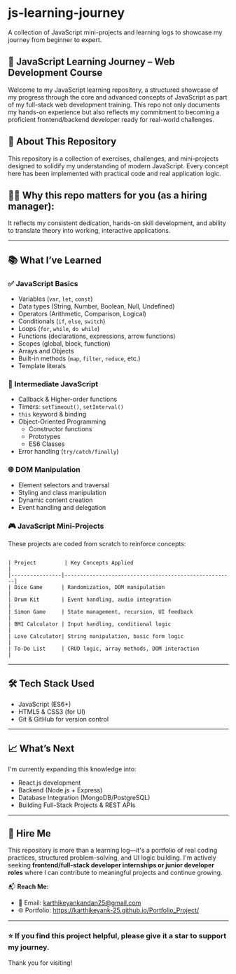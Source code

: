 # js-learning-journey

A collection of JavaScript mini-projects and learning logs to showcase my journey from beginner to expert.

## 🚀 JavaScript Learning Journey – Web Development Course

Welcome to my JavaScript learning repository, a structured showcase of my progress through the core and advanced concepts of JavaScript as part of my full-stack web development training. This repo not only documents my hands-on experience but also reflects my commitment to becoming a proficient frontend/backend developer ready for real-world challenges.

## 📌 About This Repository

This repository is a collection of exercises, challenges, and mini-projects designed to solidify my understanding of modern JavaScript. Every concept here has been implemented with practical code and real application logic.

## 🧑‍💻 **Why this repo matters for you (as a hiring manager):**

It reflects my consistent dedication, hands-on skill development, and ability to translate theory into working, interactive applications.

---

## 📚 What I’ve Learned

### ✅ JavaScript Basics
- Variables (`var`, `let`, `const`)
- Data types (String, Number, Boolean, Null, Undefined)
- Operators (Arithmetic, Comparison, Logical)
- Conditionals (`if`, `else`, `switch`)
- Loops (`for`, `while`, `do while`)
- Functions (declarations, expressions, arrow functions)
- Scopes (global, block, function)
- Arrays and Objects
- Built-in methods (`map`, `filter`, `reduce`, etc.)
- Template literals

### 🧠 Intermediate JavaScript
- Callback & Higher-order functions
- Timers: `setTimeout()`, `setInterval()`
- `this` keyword & binding
- Object-Oriented Programming
  - Constructor functions
  - Prototypes
  - ES6 Classes
- Error handling (`try/catch/finally`)

### 🌐 DOM Manipulation
- Element selectors and traversal
- Styling and class manipulation
- Dynamic content creation
- Event handling and delegation

### 🎮 JavaScript Mini-Projects
These projects are coded from scratch to reinforce concepts:

```

| Project         | Key Concepts Applied                                |
|----------------|------------------------------------------------------|
| Dice Game      | Randomization, DOM manipulation                      |
| Drum Kit       | Event handling, audio integration                    |
| Simon Game     | State management, recursion, UI feedback             |
| BMI Calculator | Input handling, conditional logic                    |
| Love Calculator| String manipulation, basic form logic                |
| To-Do List     | CRUD logic, array methods, DOM interaction           |

```

---

## 🛠 Tech Stack Used
- JavaScript (ES6+)
- HTML5 & CSS3 (for UI)
- Git & GitHub for version control

---

## 📈 What’s Next

I'm currently expanding this knowledge into:
- React.js development
- Backend (Node.js + Express)
- Database Integration (MongoDB/PostgreSQL)
- Building Full-Stack Projects & REST APIs

---

## 💼 Hire Me

This repository is more than a learning log—it's a portfolio of real coding practices, structured problem-solving, and UI logic building. I'm actively seeking **frontend/full-stack developer internships or junior developer roles** where I can contribute to meaningful projects and continue growing.

📬 **Reach Me:**  
- 📧 Email: karthikeyankandan25@gmail.com    
- 🌐 Portfolio: https://karthikeyank-25.github.io/Portfolio_Project/

---

### ⭐ If you find this project helpful, please give it a star to support my journey.

Thank you for visiting!
